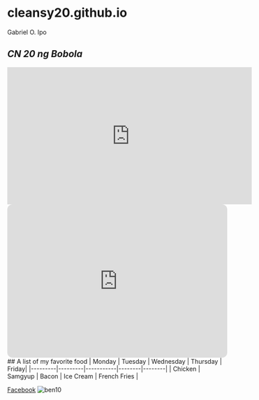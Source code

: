 # cleansy20.github.io
Gabriel O. Ipo

## *CN 20 ng Bobola*

  


<iframe width="560" height="315" src="https://www.youtube.com/embed/S3wytd6ZbXc" title="YouTube video player" frameborder="0" allow="accelerometer; autoplay; clipboard-write; encrypted-media; gyroscope; picture-in-picture; web-share" allowfullscreen></iframe>


<iframe style="border-radius:12px" src="https://open.spotify.com/embed/playlist/48GbTR1NRsUBoqQ0mkVMI7?utm_source=generator" width="100%" height="352" frameBorder="0" allowfullscreen="" allow="autoplay; clipboard-write; encrypted-media; fullscreen; picture-in-picture" loading="lazy"></iframe>
## A list of my favorite food
| Monday | Tuesday | Wednesday | Thursday | Friday|
|---------|---------|-----------|--------|--------|
| Chicken | Samgyup | Bacon | Ice Cream | French Fries |

[Facebook](https://www.facebook.com)
![ben10](https://user-images.githubusercontent.com/122424174/211950227-d549c896-41ea-4070-8c06-1b8e9cbcbf83.png)
